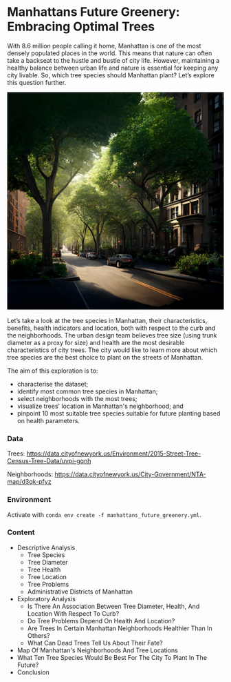 # Manhattans Future Greenery: Embracing Optimal Trees

With 8.6 million people calling it home, Manhattan is one of the most densely populated places in the world. This means that nature can often take a backseat to the hustle and bustle of city life. However, maintaining a healthy balance between urban life and nature is essential for keeping any city livable. So, which tree species should Manhattan plant? Let’s explore this question further.

![nahattan_2](pictures/manhattan_2.png)

Let’s take a look at the tree species in Manhattan, their characteristics, benefits, health indicators and location, both with respect to the curb and the neighborhoods. The urban design team believes tree size (using trunk diameter as a proxy for size) and health are the most desirable characteristics of city trees. The city would like to learn more about which tree species are the best choice to plant on the streets of Manhattan.

The aim of this exploration is to:

 - characterise the dataset;
 - identify most common tree species in Manhattan;
 - select neighborhoods with the most trees;
 - visualize trees' location in Manhattan's neighborhood; and
 - pinpoint 10 most suitable tree species suitable for future planting based on health parameters.

### Data

Trees: https://data.cityofnewyork.us/Environment/2015-Street-Tree-Census-Tree-Data/uvpi-gqnh

Neighborhoods: https://data.cityofnewyork.us/City-Government/NTA-map/d3qk-pfyz

### Environment

Activate with `conda env create -f manhattans_future_greenery.yml`.

### Content

 - Descriptive Analysis
   - Tree Species
   - Tree Diameter
   - Tree Health
   - Tree Location
   - Tree Problems
   - Administrative Districts of Manhattan
 - Exploratory Analysis
   - Is There An Association Between Tree Diameter, Health, And Location With Respect To Curb?
   - Do Tree Problems Depend On Health And Location?
   - Are Trees In Certain Manhattan Neighborhoods Healthier Than In Others?
   - What Can Dead Trees Tell Us About Their Fate?
 - Map Of Manhattan's Neighborhoods And Tree Locations
 - What Ten Tree Species Would Be Best For The City To Plant In The Future?
 - Conclusion
